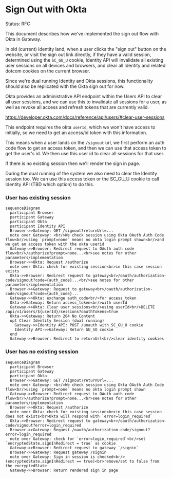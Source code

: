 # Sign Out with Okta

Status: RFC

This document describes how we've implemented the sign out flow with Okta in Gateway.

In old (current) Identity land, when a user clicks the "sign out" button on the website, or visit the sign out link directly, if they have a valid session, determined using the `SC_GU_U` cookie, Identity API will invalidate all existing user sessions on all devices and browsers, and clear all Identity and related dotcom cookies on the current browser.

Since we're dual running Identity and Okta sessions, this functionality should also be replicated with the Okta sign out for now.

Okta provides an administrative API endpoint within the Users API to clear all user sessions, and we can use this to invalidate all sessions for a user, as well as revoke all access and refresh tokens that are currently valid.

https://developer.okta.com/docs/reference/api/users/#clear-user-sessions

This endpoint requires the okta `userId`, which we won't have access to initially, so we need to get an access/id token with this information.

This means when a user lands on the `/signout` url, we first perform an auth code flow to get an access token, and then we can use that access token to get the user's id. We then use this user id to clear all sessions for that user.

If there is no existing session then we'll render the sign in page.

During the dual running of the system we also need to clear the Identity session too. We can use this access token or the SC_GU_U cookie to call Identity API (TBD which option) to do this.

### User has existing session

```mermaid
sequenceDiagram
  participant Browser
  participant Gateway
  participant Okta
  participant Identity API
  Browser->>Gateway: GET /signout?returnUrl=...
  note over Gateway: <br/>We check session using Okta OAuth Auth Code flow<br/>using `prompt=none` means no okta login prompt shown<br/>and we get an access token with the okta userid
  Gateway->>Browser: Redirect request to OAuth auth code flow<br/>/authorize?prompt=none...<br>see notes for other parameters/implementation
  Browser->>Okta: Request /authorize
  note over Okta: check for existing session<br>in this case session exists
  Okta->>Browser: Redirect request to gateway<br>/oauth/authorization-code/signout?code={auth_code}...<br/>see notes for other parameters/implementation
  Browser->>Gateway: Request to gateway<br>/oauth/authorization-code/signout?code={auth_code}...
  Gateway->>Okta: exchange auth_code<br/>for access_token
  Okta->>Gateway: Return access_token<br/>with userId
  Gateway->>Okta: Clear user sessions<br/>using userId<br/>DELETE /api/v1/users/${userId}/sessions?oauthTokens=true
  Okta->>Gateway: Return 204 No Content
  opt Clear Identity Session (dual running)
    Gateway->>Identity API: POST /unauth with SC_GU_U cookie
    Identity API->>Gateway: Return GU_SO cookie
  end
  Gateway->>Browser: Redirect to returnUrl<br/>clear identity cookies
```

### User has no existing session

```mermaid
sequenceDiagram
  participant Browser
  participant Gateway
  participant Okta
  Browser->>Gateway: GET /signout?returnUrl=...
  note over Gateway: <br/>We check session using Okta OAuth Auth Code flow<br/>using `prompt=none` means no okta login prompt shown
  Gateway->>Browser: Redirect request to OAuth auth code flow<br/>/authorize?prompt=none...<br>see notes for other parameters/implementation
  Browser->>Okta: Request /authorize
  note over Okta: check for existing session<br>in this case session does not exists<br>Okta will respond with `error=login_required`
  Okta->>Browser: Redirect request to gateway<br>/oauth/authorization-code/signout?error=login_required
  Browser->>Gateway: Request /oauth/authorization-code/signout?error=login_required
  note over Gateway: check for `error=login_required`<br/>set `encryptedState.signInRedirect = true` as cookie
  Gateway->>Browser: Redirect request to gateway `/signin`
  Browser->>Gateway: Request gateway /signin
  note over Gateway: Sign in session is checked<br/>(encryptedState.signInRedirect == true)<br>remove/set to false from the encryptedState
  Gateway->>Browser: Return rendered sign in page
```
